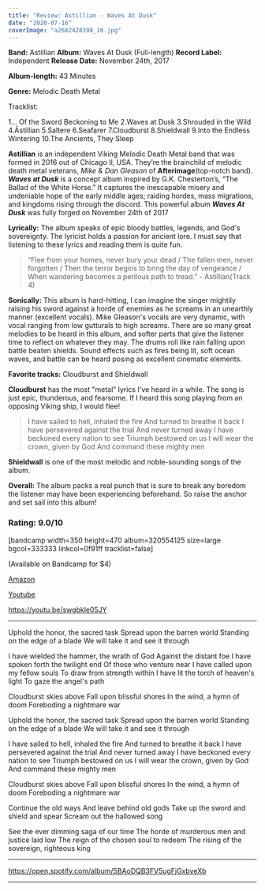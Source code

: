 ```yaml
---
title: "Review: Astillian - Waves At Dusk"
date: "2020-07-16"
coverImage: "a2682428398_16.jpg"
---
```


**Band:** Astillian **Album:** Waves At Dusk (Full-length) **Record Label:** Independent **Release Date:** November 24th, 2017

**Album-length:** 43 Minutes

**Genre:** Melodic Death Metal

Tracklist:

1... Of the Sword Beckoning to Me 2.Waves at Dusk 3.Shrouded in the Wild 4.Âstillian 5.Saltere 6.Seafarer 7.Cloudburst 8.Shieldwall 9.Into the Endless Wintering 10.The Ancients, They Sleep

**Astillian** is an independent Viking Melodic Death Metal band that was formed in 2016 out of Chicago Il, USA. They’re the brainchild of melodic death metal veterans, _Mike & Dan Gleason_ of **Afterimage**(top-notch band). **_Waves at Dusk_** is a concept album inspired by G.K. Chesterton’s, “The Ballad of the White Horse." It captures the inescapable misery and undeniable hope of the early middle ages; raiding hordes, mass migrations, and kingdoms rising through the discord. This powerful album **_Waves At Dusk_** was fully forged on November 24th of 2017

**Lyrically:** The album speaks of epic bloody battles, legends, and God's sovereignty. The lyricist holds a passion for ancient lore. I must say that listening to these lyrics and reading them is quite fun.

> “Flee from your homes, never bury your dead / The fallen men, never forgotten / Then the terror begins to bring the day of vengeance / When wandering becomes a perilous path to tread.” - Astillian(Track 4)

**Sonically:** This album is hard-hitting, I can imagine the singer mightily raising his sword against a horde of enemies as he screams in an unearthly manner (excellent vocals). Mike Gleason's vocals are very dynamic, with vocal ranging from low gutturals to high screams. There are so many great melodies to be heard in this album, and softer parts that give the listener time to reflect on whatever they may. The drums roll like rain falling upon battle beaten shields. Sound effects such as fires being lit, soft ocean waves, and battle can be heard posing as excellent cinematic elements.

**Favorite tracks:** Cloudburst and Shieldwall

**Cloudburst** has the most "metal" lyrics I've heard in a while. The song is just epic, thunderous, and fearsome. If I heard this song playing from an opposing Viking ship, I would flee!

> I have sailed to hell, inhaled the fire And turned to breathe it back I have persevered against the trial And never turned away I have beckoned every nation to see Triumph bestowed on us I will wear the crown, given by God And command these mighty men

**Shieldwall** is one of the most melodic and noble-sounding songs of the album.

**Overall:** The album packs a real punch that is sure to break any boredom the listener may have been experiencing beforehand. So raise the anchor and set sail into this album!

### Rating: 9.0/10

\[bandcamp width=350 height=470 album=320554125 size=large bgcol=333333 linkcol=0f91ff tracklist=false\]

(Available on Bandcamp for $4)

[Amazon](https://www.amazon.com/Waves-at-Dusk-%C3%82stillian/dp/B077TLW6X6)

[Youtube](https://www.youtube.com/channel/UCbqYW3FVJsXVElcrwSnQEJQ)

https://youtu.be/swgbkle05JY

* * *

Uphold the honor, the sacred task Spread upon the barren world Standing on the edge of a blade We will take it and see it through

I have wielded the hammer, the wrath of God Against the distant foe I have spoken forth the twilight end Of those who venture near I have called upon my fellow souls To draw from strength within I have lit the torch of heaven's light To gaze the angel's path

Cloudburst skies above Fall upon blissful shores In the wind, a hymn of doom Foreboding a nightmare war

Uphold the honor, the sacred task Spread upon the barren world Standing on the edge of a blade We will take it and see it through

I have sailed to hell, inhaled the fire And turned to breathe it back I have persevered against the trial And never turned away I have beckoned every nation to see Triumph bestowed on us I will wear the crown, given by God And command these mighty men

Cloudburst skies above Fall upon blissful shores In the wind, a hymn of doom Foreboding a nightmare war

Continue the old ways And leave behind old gods Take up the sword and shield and spear Scream out the hallowed song

See the ever dimming saga of our time The horde of murderous men and justice laid low The reign of the chosen soul to redeem The rising of the sovereign, righteous king

* * *

https://open.spotify.com/album/5BAoDQB3FV5ugFjGxbveXb

* * *
